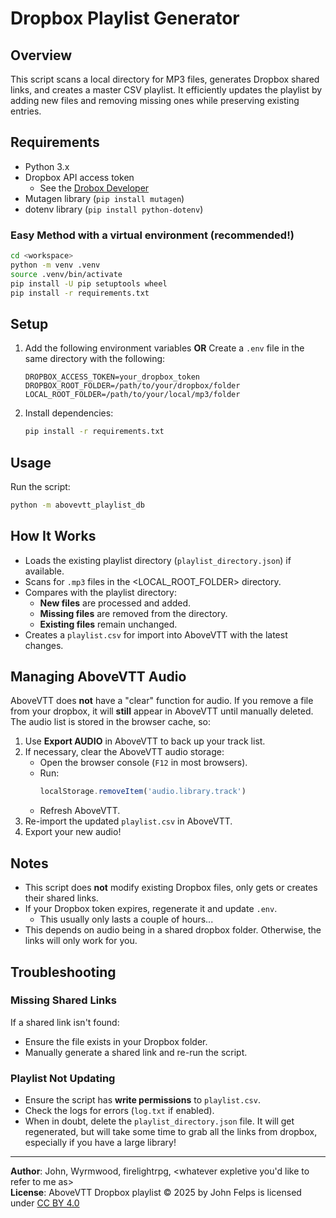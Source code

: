 # Dropbox Playlist Generator

## Overview
This script scans a local directory for MP3 files, generates Dropbox shared links, and creates a master CSV playlist. It efficiently updates the playlist by adding new files and removing missing ones while preserving existing entries.

## Requirements
- Python 3.x
- Dropbox API access token
   - See the [Drobox Developer](https://www.dropbox.com/developers) 
- Mutagen library (`pip install mutagen`)
- dotenv library (`pip install python-dotenv`)

### Easy Method with a virtual environment (recommended!)
```bash
cd <workspace>
python -m venv .venv
source .venv/bin/activate
pip install -U pip setuptools wheel
pip install -r requirements.txt
```

## Setup
1. Add the following environment variables **OR** Create a `.env` file in the same directory with the following:
   ```env
   DROPBOX_ACCESS_TOKEN=your_dropbox_token
   DROPBOX_ROOT_FOLDER=/path/to/your/dropbox/folder
   LOCAL_ROOT_FOLDER=/path/to/your/local/mp3/folder
   ```
2. Install dependencies:
   ```sh
   pip install -r requirements.txt
   ```

## Usage
Run the script:
```sh
python -m abovevtt_playlist_db
```

## How It Works
- Loads the existing playlist directory (`playlist_directory.json`) if available.
- Scans for `.mp3` files in the <LOCAL_ROOT_FOLDER> directory.
- Compares with the playlist directory:
  - **New files** are processed and added.
  - **Missing files** are removed from the directory.
  - **Existing files** remain unchanged.
- Creates a `playlist.csv` for import into AboveVTT with the latest changes.

## Managing AboveVTT Audio
AboveVTT does **not** have a "clear" function for audio. If you remove a file from your dropbox, it will **still** appear in AboveVTT until manually deleted. The audio list is stored in the browser cache, so:
1. Use **Export AUDIO** in AboveVTT to back up your track list.
2. If necessary, clear the AboveVTT audio storage:
   - Open the browser console (`F12` in most browsers).
   - Run:
     ```js
     localStorage.removeItem('audio.library.track')
     ```
   - Refresh AboveVTT.
3. Re-import the updated `playlist.csv` in AboveVTT.
4. Export your new audio!

## Notes
- This script does **not** modify existing Dropbox files, only gets or creates their shared links.
- If your Dropbox token expires, regenerate it and update `.env`.
  - This usually only lasts a couple of hours...
- This depends on audio being in a shared dropbox folder. Otherwise, the links will only work for you.

## Troubleshooting
### Missing Shared Links
If a shared link isn't found:
- Ensure the file exists in your Dropbox folder.
- Manually generate a shared link and re-run the script.

### Playlist Not Updating
- Ensure the script has **write permissions** to `playlist.csv`.
- Check the logs for errors (`log.txt` if enabled).
- When in doubt, delete the `playlist_directory.json` file. It will get regenerated, but will take some time to grab
all the links from dropbox, especially if you have a large library! 

---
**Author**: John, Wyrmwood, firelightrpg, <whatever expletive you'd like to refer to me as>  
**License**: AboveVTT Dropbox playlist © 2025 by John Felps is licensed under [CC BY 4.0](https://creativecommons.org/licenses/by/4.0/) 
